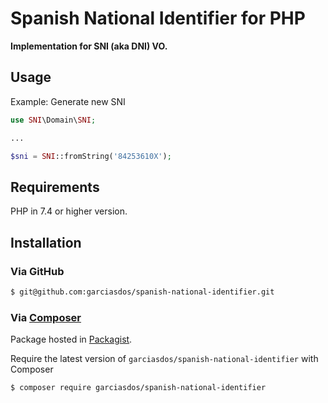 # Spanish National Identifier for PHP

**Implementation for SNI (aka DNI) VO.**

## Usage
Example: Generate new SNI

```php
use SNI\Domain\SNI;

...

$sni = SNI::fromString('84253610X');

```

## Requirements

PHP in 7.4 or higher version.

## Installation

### Via GitHub

```bash
$ git@github.com:garciasdos/spanish-national-identifier.git
```

### Via [Composer](https://getcomposer.org/doc/00-intro.md)

Package hosted in [Packagist](https://packagist.org/packages/garciasdos/spanish-national-identifier).

Require the latest version of `garciasdos/spanish-national-identifier` with Composer

```bash
$ composer require garciasdos/spanish-national-identifier

